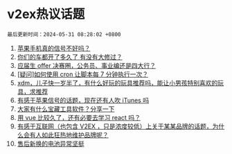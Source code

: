 # v2ex热议话题

`最后更新时间：2024-05-31 08:28:02 +0800`

1. [苹果手机真的信号不好吗？](https://www.v2ex.com/t/1045238)
1. [你们的车都开了多久了 有没有大修过？](https://www.v2ex.com/t/1045265)
1. [应届生 offer 决赛圈，公务员、事业编还是四大行？](https://www.v2ex.com/t/1045253)
1. [[疑问]如何使用 cron 让脚本每 7 分钟执行一次？](https://www.v2ex.com/t/1045433)
1. [xdm，儿子快一岁半了，有什么好玩的玩具推荐吗，能让小男孩特别喜欢的玩具，求推荐](https://www.v2ex.com/t/1045297)
1. [有感于苹果信号的话题，现在还有人吹 iTunes 吗](https://www.v2ex.com/t/1045251)
1. [大家有什么宝藏工具软件？分享一下](https://www.v2ex.com/t/1045247)
1. [用 vue 比较久了，还有必要去学习 react 吗？](https://www.v2ex.com/t/1045352)
1. [有感于互联网（也包含 V2EX ，只是浓度较低）上关于某某品牌的话题，为什么会有人如此狂热地维护品牌呢？](https://www.v2ex.com/t/1045314)
1. [售后新换的电池异常坚挺](https://www.v2ex.com/t/1045245)

